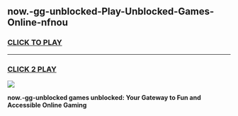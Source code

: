 
## now.-gg-unblocked-Play-Unblocked-Games-Online-nfnou
<h3>
<a href="https://premium76.site?title=now.-gg-unblocked&ref=25A">CLICK TO PLAY</a></h3>
<hr>

<h3>
<a href="https://premium76.site?title=now.-gg-unblocked&ref=25A">CLICK 2 PLAY</a>
  
</h3>

<a href="https://premium76.site?title=now.-gg-unblocked&ref=25A"><img src="https://clearcache.store/games.png"></a>


**now.-gg-unblocked games unblocked: Your Gateway to Fun and Accessible Online Gaming**
